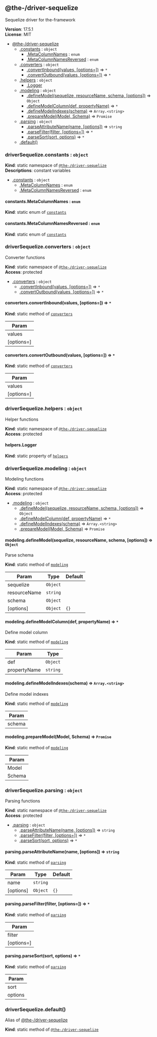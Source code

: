 <!--- Code generated by @the-/script-doc. DO NOT EDIT. -->

<a name="module_@the-/driver-sequelize"></a>

## @the-/driver-sequelize
Sequelize driver for the-framework

**Version**: 17.5.1  
**License**: MIT  

* [@the-/driver-sequelize](#module_@the-/driver-sequelize)
    * [.constants](#module_@the-/driver-sequelize.constants) : <code>object</code>
        * [.MetaColumnNames](#module_@the-/driver-sequelize.constants.MetaColumnNames) : <code>enum</code>
        * [.MetaColumnNamesReversed](#module_@the-/driver-sequelize.constants.MetaColumnNamesReversed) : <code>enum</code>
    * [.converters](#module_@the-/driver-sequelize.converters) : <code>object</code>
        * [.convertInbound(values, [options&#x3D;])](#module_@the-/driver-sequelize.converters.convertInbound) ⇒ <code>\*</code>
        * [.convertOutbound(values, [options&#x3D;])](#module_@the-/driver-sequelize.converters.convertOutbound) ⇒ <code>\*</code>
    * [.helpers](#module_@the-/driver-sequelize.helpers) : <code>object</code>
        * [.Logger](#module_@the-/driver-sequelize.helpers.Logger)
    * [.modeling](#module_@the-/driver-sequelize.modeling) : <code>object</code>
        * [.defineModel(sequelize, resourceName, schema, [options])](#module_@the-/driver-sequelize.modeling.defineModel) ⇒ <code>Object</code>
        * [.defineModelColumn(def, propertyName)](#module_@the-/driver-sequelize.modeling.defineModelColumn) ⇒ <code>\*</code>
        * [.defineModelIndexes(schema)](#module_@the-/driver-sequelize.modeling.defineModelIndexes) ⇒ <code>Array.&lt;string&gt;</code>
        * [.prepareModel(Model, Schema)](#module_@the-/driver-sequelize.modeling.prepareModel) ⇒ <code>Promise</code>
    * [.parsing](#module_@the-/driver-sequelize.parsing) : <code>object</code>
        * [.parseAttributeName(name, [options])](#module_@the-/driver-sequelize.parsing.parseAttributeName) ⇒ <code>string</code>
        * [.parseFilter(filter, [options&#x3D;])](#module_@the-/driver-sequelize.parsing.parseFilter) ⇒ <code>\*</code>
        * [.parseSort(sort, options)](#module_@the-/driver-sequelize.parsing.parseSort) ⇒ <code>\*</code>
    * [.default()](#module_@the-/driver-sequelize.default)

<a name="module_@the-/driver-sequelize.constants"></a>

### driverSequelize.constants : <code>object</code>
**Kind**: static namespace of [<code>@the-/driver-sequelize</code>](#module_@the-/driver-sequelize)  
**Descriptions**: constant variables  

* [.constants](#module_@the-/driver-sequelize.constants) : <code>object</code>
    * [.MetaColumnNames](#module_@the-/driver-sequelize.constants.MetaColumnNames) : <code>enum</code>
    * [.MetaColumnNamesReversed](#module_@the-/driver-sequelize.constants.MetaColumnNamesReversed) : <code>enum</code>

<a name="module_@the-/driver-sequelize.constants.MetaColumnNames"></a>

#### constants.MetaColumnNames : <code>enum</code>
**Kind**: static enum of [<code>constants</code>](#module_@the-/driver-sequelize.constants)  
<a name="module_@the-/driver-sequelize.constants.MetaColumnNamesReversed"></a>

#### constants.MetaColumnNamesReversed : <code>enum</code>
**Kind**: static enum of [<code>constants</code>](#module_@the-/driver-sequelize.constants)  
<a name="module_@the-/driver-sequelize.converters"></a>

### driverSequelize.converters : <code>object</code>
Converter functions

**Kind**: static namespace of [<code>@the-/driver-sequelize</code>](#module_@the-/driver-sequelize)  
**Access**: protected  

* [.converters](#module_@the-/driver-sequelize.converters) : <code>object</code>
    * [.convertInbound(values, [options&#x3D;])](#module_@the-/driver-sequelize.converters.convertInbound) ⇒ <code>\*</code>
    * [.convertOutbound(values, [options&#x3D;])](#module_@the-/driver-sequelize.converters.convertOutbound) ⇒ <code>\*</code>

<a name="module_@the-/driver-sequelize.converters.convertInbound"></a>

#### converters.convertInbound(values, [options&#x3D;]) ⇒ <code>\*</code>
**Kind**: static method of [<code>converters</code>](#module_@the-/driver-sequelize.converters)  

| Param |
| --- |
| values | 
| [options=] | 

<a name="module_@the-/driver-sequelize.converters.convertOutbound"></a>

#### converters.convertOutbound(values, [options&#x3D;]) ⇒ <code>\*</code>
**Kind**: static method of [<code>converters</code>](#module_@the-/driver-sequelize.converters)  

| Param |
| --- |
| values | 
| [options=] | 

<a name="module_@the-/driver-sequelize.helpers"></a>

### driverSequelize.helpers : <code>object</code>
Helper functions

**Kind**: static namespace of [<code>@the-/driver-sequelize</code>](#module_@the-/driver-sequelize)  
**Access**: protected  
<a name="module_@the-/driver-sequelize.helpers.Logger"></a>

#### helpers.Logger
**Kind**: static property of [<code>helpers</code>](#module_@the-/driver-sequelize.helpers)  
<a name="module_@the-/driver-sequelize.modeling"></a>

### driverSequelize.modeling : <code>object</code>
Modeling functions

**Kind**: static namespace of [<code>@the-/driver-sequelize</code>](#module_@the-/driver-sequelize)  
**Access**: protected  

* [.modeling](#module_@the-/driver-sequelize.modeling) : <code>object</code>
    * [.defineModel(sequelize, resourceName, schema, [options])](#module_@the-/driver-sequelize.modeling.defineModel) ⇒ <code>Object</code>
    * [.defineModelColumn(def, propertyName)](#module_@the-/driver-sequelize.modeling.defineModelColumn) ⇒ <code>\*</code>
    * [.defineModelIndexes(schema)](#module_@the-/driver-sequelize.modeling.defineModelIndexes) ⇒ <code>Array.&lt;string&gt;</code>
    * [.prepareModel(Model, Schema)](#module_@the-/driver-sequelize.modeling.prepareModel) ⇒ <code>Promise</code>

<a name="module_@the-/driver-sequelize.modeling.defineModel"></a>

#### modeling.defineModel(sequelize, resourceName, schema, [options]) ⇒ <code>Object</code>
Parse schema

**Kind**: static method of [<code>modeling</code>](#module_@the-/driver-sequelize.modeling)  

| Param | Type | Default |
| --- | --- | --- |
| sequelize | <code>Object</code> |  | 
| resourceName | <code>string</code> |  | 
| schema | <code>Object</code> |  | 
| [options] | <code>Object</code> | <code>{}</code> | 

<a name="module_@the-/driver-sequelize.modeling.defineModelColumn"></a>

#### modeling.defineModelColumn(def, propertyName) ⇒ <code>\*</code>
Define model column

**Kind**: static method of [<code>modeling</code>](#module_@the-/driver-sequelize.modeling)  

| Param | Type |
| --- | --- |
| def | <code>Object</code> | 
| propertyName | <code>string</code> | 

<a name="module_@the-/driver-sequelize.modeling.defineModelIndexes"></a>

#### modeling.defineModelIndexes(schema) ⇒ <code>Array.&lt;string&gt;</code>
Define model indexes

**Kind**: static method of [<code>modeling</code>](#module_@the-/driver-sequelize.modeling)  

| Param |
| --- |
| schema | 

<a name="module_@the-/driver-sequelize.modeling.prepareModel"></a>

#### modeling.prepareModel(Model, Schema) ⇒ <code>Promise</code>
**Kind**: static method of [<code>modeling</code>](#module_@the-/driver-sequelize.modeling)  

| Param |
| --- |
| Model | 
| Schema | 

<a name="module_@the-/driver-sequelize.parsing"></a>

### driverSequelize.parsing : <code>object</code>
Parsing functions

**Kind**: static namespace of [<code>@the-/driver-sequelize</code>](#module_@the-/driver-sequelize)  
**Access**: protected  

* [.parsing](#module_@the-/driver-sequelize.parsing) : <code>object</code>
    * [.parseAttributeName(name, [options])](#module_@the-/driver-sequelize.parsing.parseAttributeName) ⇒ <code>string</code>
    * [.parseFilter(filter, [options&#x3D;])](#module_@the-/driver-sequelize.parsing.parseFilter) ⇒ <code>\*</code>
    * [.parseSort(sort, options)](#module_@the-/driver-sequelize.parsing.parseSort) ⇒ <code>\*</code>

<a name="module_@the-/driver-sequelize.parsing.parseAttributeName"></a>

#### parsing.parseAttributeName(name, [options]) ⇒ <code>string</code>
**Kind**: static method of [<code>parsing</code>](#module_@the-/driver-sequelize.parsing)  

| Param | Type | Default |
| --- | --- | --- |
| name | <code>string</code> |  | 
| [options] | <code>Object</code> | <code>{}</code> | 

<a name="module_@the-/driver-sequelize.parsing.parseFilter"></a>

#### parsing.parseFilter(filter, [options&#x3D;]) ⇒ <code>\*</code>
**Kind**: static method of [<code>parsing</code>](#module_@the-/driver-sequelize.parsing)  

| Param |
| --- |
| filter | 
| [options=] | 

<a name="module_@the-/driver-sequelize.parsing.parseSort"></a>

#### parsing.parseSort(sort, options) ⇒ <code>\*</code>
**Kind**: static method of [<code>parsing</code>](#module_@the-/driver-sequelize.parsing)  

| Param |
| --- |
| sort | 
| options | 

<a name="module_@the-/driver-sequelize.default"></a>

### driverSequelize.default()
Alias of [@the-/driver-sequelize](#module_@the-/driver-sequelize)

**Kind**: static method of [<code>@the-/driver-sequelize</code>](#module_@the-/driver-sequelize)  

